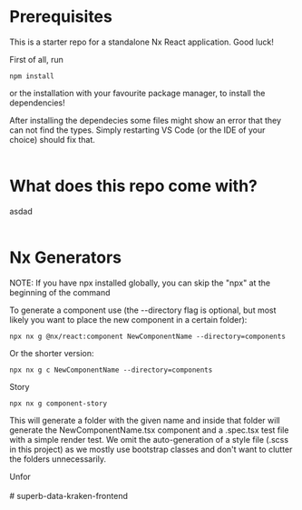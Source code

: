 # Prerequisites

This is a starter repo for a standalone Nx React application. Good luck!

First of all, run

```
npm install
```

or the installation with your favourite package manager, to install the dependencies!

After installing the dependecies some files might show an error that they can not find the types. Simply restarting VS Code (or the IDE of your choice) should fix that.
<br>
<br>
# What does this repo come with?

asdad
<br>
<br>
# Nx Generators

NOTE: If you have npx installed globally, you can skip the "npx" at the beginning of the command
<br>

To generate a component use (the --directory flag is optional, but most likely you want to place the new component in a certain folder):

```
npx nx g @nx/react:component NewComponentName --directory=components
```

Or the shorter version:

```
npx nx g c NewComponentName --directory=components
```

Story

```
npx nx g component-story
```

This will generate a folder with the given name and inside that folder will generate the NewComponentName.tsx component and a .spec.tsx test file with a simple render test.
We omit the auto-generation of a style file (.scss in this project) as we mostly use bootstrap classes and don't want to clutter the folders unnecessarily.

Unfor
<br>
<br># superb-data-kraken-frontend
